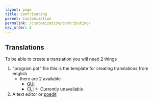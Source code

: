 ```yaml
---
layout: page
title: Contributing
parent: Customization
permalink: /customization/contributing/
nav_order: 2
---
```


## Translations

To be able to create a translation you will need 2 things
1. "program.pot" file this is the template for creating translations from english
    * there are 2 available
        - [GUI](https://raw.githubusercontent.com/hallowf/STPDF/master/src/locale/gui.pot)
        - [CLI]() <- Currently unavailable
2. A text editor or [poedit](https://poedit.net/)